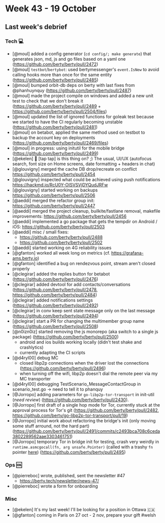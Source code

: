 # Week 43 - 19 October

## Last week's debrief

### Tech :computer:

* [@moul] added a config generator (`cd config/; make generate`) that generates json, md, js and go files based on a yaml one (https://github.com/berty/berty/pull/2472)
* [@moul] `testbot`/`bertybot`: used bertymessenger's `event.IsNew` to avoid calling hooks more than once for the same entity (https://github.com/berty/berty/pull/2485)
* [@moul] bumped orbit-db deps on berty with last fixes from @phanhuynquy (https://github.com/berty/berty/pull/2487)
* [@moul] made the project compile on windows and added a new unit test to check that we don't break it (https://github.com/berty/berty/pull/2489 + https://github.com/berty/berty/pull/2504/files)
* [@moul] updated the list of ignored functions for goleak test because we started to have the CI regularly becoming unstable (https://github.com/berty/berty/pull/2481)
* [@moul] on betabot, applied the same method used on testbot to backup the account key on deployments (https://github.com/berty/berty/pull/2469/files)
* [@moul] in progress: using initutil for the mobile bridge (https://github.com/berty/berty/pull/2499)
* [@ekelen] 🎤 [tap tap] is this thing on? ;) The usual, UI/UX (autofocus search, font size on Home screens, date formatting + headers in chat)
* [@glouvigny] merged the cache DB drop/recreate on conflict https://github.com/berty/berty/pull/2454
* [@glouvigny] inspected what could be achieved using push notifications https://hackmd.io/RcU0Y-OISVSVjDYQudJRFw
* [@glouvigny] started working on backups https://github.com/berty/berty/pull/2506
* [@aeddi] merged the refactor group init: https://github.com/berty/berty/pull/2447
* [@aeddi] merged the project cleanup, builkite/fastlane removal, makefile improvements: https://github.com/berty/berty/pull/2456
* [@aeddi] implemented a go package that gets the tempdir on Android / iOS: https://github.com/berty/berty/pull/2503
* [@aeddi] misc / small fixes:
  * https://github.com/berty/berty/pull/2488
  * https://github.com/berty/berty/pull/2502
* [@aeddi] started working on 4G reliability issues
* [@gfanton] worked all week long on metrics (cf. https://grafana-ams.berty.io)
* [@gfanton] identified a bug on rendezvous point, stream aren't closed properly 
* [@clegirar] added the replies button for betabot (https://github.com/berty/berty/pull/2476)
* [@clegirar] added devtool for add contacts/conversations (https://github.com/berty/berty/pull/2478, https://github.com/berty/berty/pull/2484)
* [@clegirar] added notifications settings (https://github.com/berty/berty/pull/2492)
* [@clegirar] in conv keep sent state message only on the last message (https://github.com/berty/berty/pull/2494)
* [@clegirar] start a PR for changing the multimember group name (https://github.com/berty/berty/pull/2508)
* [@n0izn0iz] started removing the js monorepo (aka switch to a single js package) (https://github.com/berty/berty/pull/2500)
  * android and ios builds working locally (didn't test shake and crashlytics)
  * currently adapting the CI scripts
* [@d4ryl00] debug MC
    * closed libp2p connections when the driver lost the connections (https://github.com/berty/berty/pull/2496)
    * when turning off the wifi, libp2p doesn't dial the remote peer via my MC transporter
* [@d4ryl00] debugging TestScenario_MessageContactGroup in scenario_test.go -> need to tell it to phanquy
* [@Jorropo] adding parameters for `go-libp2p-tor-transport` in init-util (*need review*) (https://github.com/berty/berty/pull/2430).
* [@Jorropo] first draft of a single hop mode for Tor, currently stuck at the approval process for Tor's git (https://github.com/berty/berty/pull/2482, https://github.com/berty/go-libp2p-tor-transport/pull/19)
* [@Jorropo] initial work about refactoring the bridge's init (only moving some stuff arround, not the hard part) (https://github.com/berty/berty/pull/2491/commits/c2493bca708c6ceda3802289562aae3303461751)
* [@Jorropo] temporary Tor in bridge init for testing, crash very weirdly in `runtime.asmcgocall(fn, arg unsafe.Pointer)` (called with a trashy `fn` pointer [here](https://github.com/golang/go/blob/1984ee00048b63eacd2155cd6d74a2d13e998272/src/runtime/asm_arm64.s#L954)) (https://github.com/berty/berty/pull/2495)

### Ops :cool:

* [@pierreboc] wrote, published, sent the newsletter #47 
    * https://berty.tech/newsletter/news-47/
* [@pierreboc] wrote a form for onboarding

### Misc

* [@ekelen] It's my last week! I'll be looking for a position in Ottawa 🇨🇦
* [@gfanton] coming in Paris on 27 oct - 2 nov, prepare your gift #welsh
